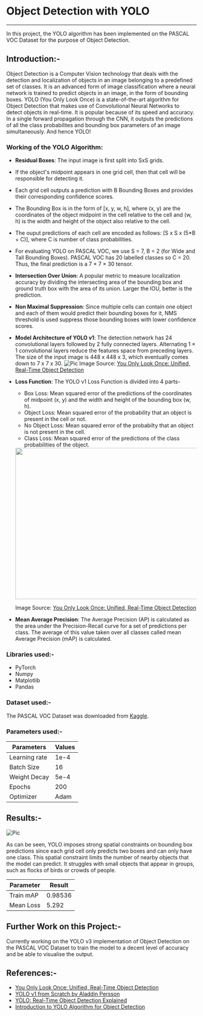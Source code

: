 # Object Detection with YOLO

***

In this project, the YOLO algorithm has been implemented on the PASCAL VOC Dataset for the purpose of Object Detection.

## Introduction:-

Object Detection is a Computer Vision technology that deals with the detection and localization of objects in an image belonging to a predefined set of classes. It is an advanced form of image classification where a neural network is trained to predict objects in an image, in the form of bounding boxes.
YOLO (You Only Look Once) is a state-of-the-art algorithm for Object Detection that makes use of Convolutional Neural Networks to detect objects in real-time. It is popular because of its speed and accuracy. In a single forward propagation through the CNN, it outputs the predictions of all the class probabilites and bounding box parameters of an image simultaneously. And hence YOLO!

### Working of the YOLO Algorithm:

* **Residual Boxes**: The input image is first split into SxS grids.
* If the object's midpoint appears in one grid cell, then that cell will be responsible for detecting it.
* Each grid cell outputs a prediction with B Bounding Boxes and provides their corresponding confidence scores.
* The Bounding Box is in the form of [x, y, w, h], where (x, y) are the coordinates of the object midpoint in the cell relative to the cell and (w, h) is the width and height of the object also relative to the cell.
* The ouput predictions of each cell are encoded as follows: [S x S x (5*B + C)], where C is number of class probabilities.
* For evaluating YOLO on PASCAL VOC, we use S = 7, B = 2 (for Wide and Tall Bounding Boxes). PASCAL VOC has 20 labelled classes so C = 20. Thus, the final prediction is a 7 × 7 × 30 tensor.
* **Intersection Over Union**: A popular metric to measure localization accuracy by dividing the intersecting area of the bounding box and ground truth box with the area of its union. Larger the IOU, better is the prediction.
*  **Non Maximal Suppression**: Since multiple cells can contain one object and each of them would predict their bounding boxes for it, NMS threshold is used suppress those bounding boxes with lower confidence scores.
*  **Model Architecture of YOLO v1**: The detection network has 24 convolutional layers followed by 2 fully connected layers. Alternating 1 × 1 convolutional layers reduce the features space from preceding layers. The size of the input image is 448 x 448 x 3, which eventually comes down to 7 x 7 x 30.
![Pic](https://i.imgur.com/oyBoc1y.png)
Image Source: [You Only Look Once: Unified, Real-Time Object Detection](https://pjreddie.com/media/files/papers/yolo_1.pdf)
* **Loss Function**: The YOLO v1 Loss Function is divided into 4 parts-
  * Box Loss: Mean squared error of the predictions of the coordinates of midpoint (x, y) and the width and height of the bounding box (w, h).
  * Object Loss: Mean squared error of the probability that an object is present in the cell or not.
  * No Object Loss: Mean squared error of the probabilty that an object is not present in the cell.
  * Class Loss: Mean squared error of the predictions of the class probabilities of the object.
   <img src="https://i.imgur.com/lOB3j7E.png" height="400" width="600" >

  Image Source: [You Only Look Once: Unified, Real-Time Object Detection](https://pjreddie.com/media/files/papers/yolo_1.pdf)
* **Mean Average Precision**: The Average Precision (AP) is calculated as the area under the Precision-Recall curve for a set of predictions per class. The average of this value taken over all classes called mean Average Precision (mAP) is calculated.

### Libraries used:-

* PyTorch
* Numpy
* Matplotlib
* Pandas

### Dataset used:-

The PASCAL VOC Dataset was downloaded from [Kaggle](https://www.kaggle.com/datasets/734b7bcb7ef13a045cbdd007a3c19874c2586ed0b02b4afc86126e89d00af8d2).

### Parameters used:-



| Parameters | Values |
| -------- | -------- |
| Learning rate     | 1e-4     |
| Batch Size     | 16     |
| Weight Decay     | 5e-4     |
| Epochs     | 200     |
| Optimizer     | Adam     |

## Results:-

![Pic](https://i.imgur.com/M5QnDnm.jpg)

As can be seen, YOLO imposes strong spatial constraints on bounding box predictions since each grid cell only predicts two boxes and can only have one class. This spatial constraint limits the number of nearby objects that the model can predict. It struggles with small objects that appear in groups, such as flocks of birds or crowds of people.

| Parameter | Result | 
| -------- | -------- | 
| Train mAP     | 0.98536     |
| Mean Loss     | 5.292     | 

## Further Work on this Project:-

Currently working on the YOLO v3 implementation of Object Detection on the PASCAL VOC Dataset to train the model to a decent level of accuracy and be able to visualise the output.

## References:-

* [You Only Look Once: Unified, Real-Time Object Detection](https://pjreddie.com/media/files/papers/yolo_1.pdf)
* [YOLO v1 from Scratch by Aladdin Persson](https://m.youtube.com/watch?v=n9_XyCGr-MI)
* [YOLO: Real-Time Object Detection Explained](https://www.v7labs.com/blog/yolo-object-detection)
* [Introduction to YOLO Algorithm for Object Detection](https://www.section.io/engineering-education/introduction-to-yolo-algorithm-for-object-detection/)

